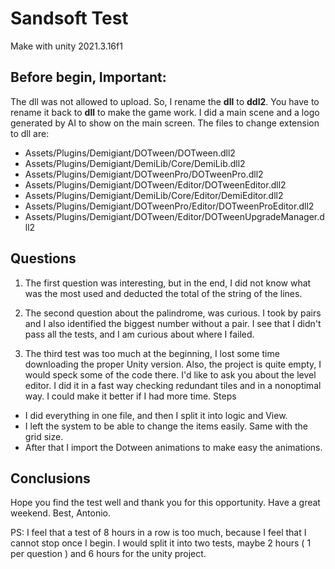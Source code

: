# Sandsoft Test

Make with unity 2021.3.16f1

## Before begin, Important: 
The dll was not allowed to upload. So, I rename the **dll** to **ddl2**. You have to rename it back to **dll** to make the game work. I did a main scene and a logo generated by AI to show on the main screen.
The files to change extension to dll are:
- Assets/Plugins/Demigiant/DOTween/DOTween.dll2
- Assets/Plugins/Demigiant/DemiLib/Core/DemiLib.dll2
- Assets/Plugins/Demigiant/DOTweenPro/DOTweenPro.dll2
- Assets/Plugins/Demigiant/DOTween/Editor/DOTweenEditor.dll2
- Assets/Plugins/Demigiant/DemiLib/Core/Editor/DemiEditor.dll2
- Assets/Plugins/Demigiant/DOTweenPro/Editor/DOTweenProEditor.dll2
- Assets/Plugins/Demigiant/DOTween/Editor/DOTweenUpgradeManager.dll2

## Questions
1) The first question was interesting, but in the end, I did not know what was the most used and deducted the total of the string of the lines.
2) The second question about the palindrome, was curious. I took by pairs and I also identified the biggest number without a pair. 
	I see that I didn't pass all the tests, and I am curious about where I failed.
	
3) The third test was too much at the beginning, I lost some time downloading the proper Unity version. Also, the project is quite empty, I would speck some of the code there. I'd like to ask you about the level editor. I did it in a fast way checking redundant tiles and in a nonoptimal way. I could make it better if I had more time.
Steps
- I did everything in one file, and then I split it into logic and View.
- I left the system to be able to change the items easily. Same with the grid size.
- After that I import the Dotween animations to make easy the animations.


## Conclusions 
Hope you find the test well and thank you for this opportunity. 
Have a great weekend.
Best,
Antonio.


PS: I feel that a test of 8 hours in a row is too much, because I feel that I cannot stop once I begin. I would split it into two tests, maybe 2 hours ( 1 per question ) and 6 hours for the unity project.

